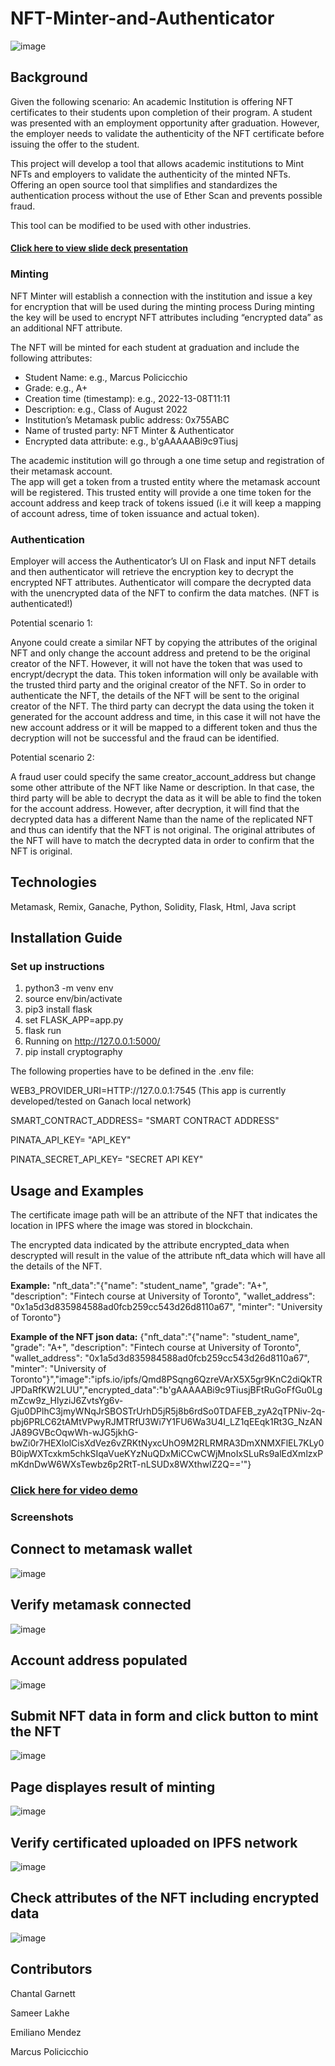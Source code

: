# NFT-Minter-and-Authenticator

![image](https://user-images.githubusercontent.com/99493522/184459973-01870d7c-44b6-4371-a63d-80e741bf9b03.png)

## Background
Given the following scenario: An academic Institution is offering NFT certificates to their students upon completion of their program. A student was presented with an employment opportunity after graduation. However, the employer needs to validate the authenticity of the NFT certificate before issuing the offer to the student.

This project will develop a tool that allows academic institutions to Mint NFTs and employers to validate the authenticity of the minted NFTs. Offering an open source tool that simplifies and standardizes the authentication process without the use of Ether Scan and prevents possible fraud.

This tool can be modified to be used with other industries.

#### [Click here to view slide deck presentation](https://github.com/ChantalAG/NFT-Tokenizer-and-Authenticator/blob/main/NFT%20Minter%20%26%20Authenticator%20presentation_Aug13%2C2022.key)
### Minting

NFT Minter will establish a connection with the institution and issue a key for encryption that will be used during the minting process
During minting the key will be used to encrypt NFT attributes including “encrypted data” as an additional NFT attribute.

The NFT will be minted for each student at graduation and include the following attributes:

* Student Name: e.g., Marcus Policicchio
* Grade: e.g., A+
* Creation time (timestamp): e.g., 2022-13-08T11:11
* Description: e.g., Class of August 2022
* Institution’s Metamask public address: 0x755ABC
* Name of trusted party: NFT Minter & Authenticator
* Encrypted data attribute: e.g., b'gAAAAABi9c9Tiusj


The academic institution will go through a one time setup and registration of their metamask account.  
The app will get a token from a trusted entity where the metamask account will be registered. This trusted entity will provide a one time token for the account address and keep track of tokens issued (i.e it will keep a mapping of account adress, time of token issuance and actual token).



### Authentication

Employer will access the Authenticator’s UI on Flask and input NFT details and then authenticator will retrieve the encryption key to decrypt the encrypted NFT attributes.
Authenticator will compare the decrypted data with the unencrypted data of the NFT to confirm the data matches.  (NFT is authenticated!)

Potential scenario 1: 

Anyone could create a similar NFT by copying the  attributes of the original NFT and only change the account address and pretend to be the original creator of the NFT.
However, it will not have the token that was used to encrypt/decrypt the data. This token information will only be available with the trusted third party and the original creator of the NFT.
So in order to authenticate the NFT, the details of the NFT will be sent to the original creator of the NFT.
The third party can decrypt the data using the token it generated for the account address and time, in this case it will not have the new account address or it will be mapped to a different token and thus the decryption will not be successful and the fraud can be identified.


Potential scenario 2: 

A fraud user could specify the same creator_account_address but change some other attribute of the NFT like Name or description. In that case, the third party will be able to decrypt the data as it will be able to find the token for the account address. However, after decryption, it will find that the decrypted data has a different Name than the name of the replicated NFT and thus can identify that the NFT is not original.
The original attributes of the NFT will have to match the decrypted data in order to confirm that the NFT is original.

## Technologies
Metamask, 
Remix, 
Ganache, 
Python, 
Solidity, 
Flask, 
Html,
Java script

## Installation Guide
### Set up instructions
1) python3 -m venv env
2) source env/bin/activate
3) pip3 install flask
4) set FLASK_APP=app.py
5) flask run
6) Running on http://127.0.0.1:5000/ 
7) pip install cryptography

The following properties have to be defined in the .env file:

WEB3_PROVIDER_URI=HTTP://127.0.0.1:7545 (This app is currently developed/tested on Ganach local network)

SMART_CONTRACT_ADDRESS= "SMART CONTRACT ADDRESS"

PINATA_API_KEY= "API_KEY"

PINATA_SECRET_API_KEY= "SECRET API KEY"


## Usage and Examples
The certificate image path will be an attribute of the NFT that indicates the location in IPFS where the image was stored in blockchain.

The encrypted data indicated by the attribute encrypted_data when descrypted will result in the value of the attribute nft_data which will have all the details of the NFT.
  
**Example:** "nft_data":"{\"name\": \"student_name\", \"grade\": \"A+\", \"description\": \"Fintech course at University of Toronto\", \"wallet_address\": \"0x1a5d3d835984588ad0fcb259cc543d26d8110a67\", \"minter\": \"University of Toronto\"}

**Example of the NFT json data:**
{"nft_data":"{\"name\": \"student_name\", \"grade\": \"A+\", \"description\": \"Fintech course at University of Toronto\", \"wallet_address\": \"0x1a5d3d835984588ad0fcb259cc543d26d8110a67\", \"minter\": \"University of Toronto\"}","image":"ipfs.io/ipfs/Qmd8PSqng6QzreVArX5X5gr9KnC2diQkTRJPDaRfKW2LUU","encrypted_data":"b'gAAAAABi9c9TiusjBFtRuGoFfGu0LgmZcw9z_HlyziJ6ZvtsYg6v-Gju0DPlhC3jmyWNqJrSBOSTrUrhD5jR5j8b6rdSo0TDAFEB_zyA2qTPNiv-2q-pbj6PRLC62tAMtVPwyRJMTRfU3Wi7Y1FU6Wa3U4I_LZ1qEEqk1Rt3G_NzANJA89GVBcOqwWh-wJG5jkhG-bwZi0r7HEXlolCisXdVez6vZRKtNyxcUhO9M2RLRMRA3DmXNMXFlEL7KLy0B0ipWXTcxkm5chkSIqaVueKYzNuQDxMiCCwCWjMnoIxSLuRs9alEdXmlzxPmKdnDwW6WXsTewbz6p2RtT-nLSUDx8WXthwIZ2Q=='"}

### [Click here for video demo](https://github.com/ChantalAG/NFT-Tokenizer-and-Authenticator/blob/main/App-Presentation-Short-Demo.mov)

### Screenshots

## Connect to metamask wallet
![image](Images/1-Connect-Metamask.png)


## Verify metamask connected
![image](Images/2-Metamask-Connected.png)

## Account address populated
![image](Images/3-WalletAddressPopulatedInTextput.png)

## Submit NFT data in form and click button to mint the NFT
![image](Images/4-ResultOfMinting.png)

## Page displayes result of minting
![image](Images/5_NFT_URLs.png)


## Verify certificated uploaded on IPFS network
![image](Images/6_CertOnIPFS.png)

## Check attributes of the NFT including encrypted data
![image](Images/7-NFTAttributes.png)



## Contributors
Chantal Garnett

Sameer Lakhe

Emiliano Mendez

Marcus Policicchio


